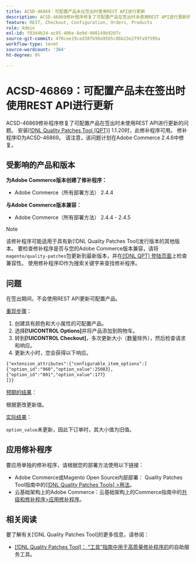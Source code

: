 ```yaml
---
title: ACSD-46869：可配置产品未在签出时使用REST API进行更新
description: ACSD-46869修补程序修复了可配置产品在签出时未使用REST API进行更新的问题。 安装[Quality Patches Tool (QPT)](https://experienceleague.adobe.com/en/docs/commerce-knowledge-base/kb/announcements/commerce-announcements/magento-quality-patches-released-new-tool-to-self-serve-quality-patches) 1.1.20后，即可使用此修补程序。 修补程序ID为ACSD-46869。 请注意，该问题计划在Adobe Commerce 2.4.6中修复。
feature: REST, Checkout, Configuration, Orders, Products
role: Admin
exl-id: f03d4b24-ac95-406e-8e9d-908149b9207c
source-git-commit: 470cee19ced38fb90a9565c8bb23e2f9fa97595a
workflow-type: tm+mt
source-wordcount: '364'
ht-degree: 0%

---
```


# ACSD-46869：可配置产品未在签出时使用REST API进行更新

ACSD-46869修补程序修复了可配置产品在签出时未使用REST API进行更新的问题。 安装[[!DNL Quality Patches Tool (QPT)]](https://experienceleague.adobe.com/en/docs/commerce-knowledge-base/kb/announcements/commerce-announcements/magento-quality-patches-released-new-tool-to-self-serve-quality-patches) 1.1.20时，此修补程序可用。 修补程序ID为ACSD-46869。 请注意，该问题计划在Adobe Commerce 2.4.6中修复。

## 受影响的产品和版本

**为Adobe Commerce版本创建了修补程序：**

* Adobe Commerce（所有部署方法） 2.4.4

**与Adobe Commerce版本兼容：**

* Adobe Commerce（所有部署方法） 2.4.4 - 2.4.5

>[!NOTE]
>
>该修补程序可能适用于具有新[!DNL Quality Patches Tool]发行版本的其他版本。 要检查修补程序是否与您的Adobe Commerce版本兼容，请将`magento/quality-patches`包更新到最新版本，并在[[!DNL QPT] 登陆页面](https://experienceleague.adobe.com/tools/commerce-quality-patches/index.html)上检查兼容性。 使用修补程序ID作为搜索关键字来查找修补程序。

## 问题

在签出期间，不会使用REST API更新可配置产品。

<u>重现步骤</u>：

1. 创建具有颜色和大小属性的可配置产品。
1. 选择&#x200B;**[!UICONTROL Options]**&#x200B;并将产品添加到购物车。
1. 转到&#x200B;**[!UICONTROL Checkout]**，多次更新大小（数量除外），然后检查请求和响应。
1. 更新大小时，您会获得以下响应。

```REST API
{"extension_attributes":{"configurable_item_options":[
{"option_id":"960","option_value":25083},
{"option_id":"801","option_value":177}
]}}
```

<u>预期的结果</u>：

根据更改更新值。

<u>实际结果</u>：

`option_value`未更新，因此下订单时，其大小值为旧值。

## 应用修补程序

要应用单独的修补程序，请根据您的部署方法使用以下链接：

* Adobe Commerce或Magento Open Source内部部署： Quality Patches Tool指南中的[[!DNL Quality Patches Tools] >用法](/help/tools/quality-patches-tool/usage.md)。
* 云基础架构上的Adobe Commerce：云基础架构上的Commerce指南中的[升级和修补程序>应用修补程序](https://experienceleague.adobe.com/docs/commerce-cloud-service/user-guide/develop/upgrade/apply-patches.html)。

## 相关阅读

要了解有关[!DNL Quality Patches Tool]的更多信息，请参阅：

* [[!DNL Quality Patches Tool]： “工具”指南中用于高质量修补程序的](/help/tools/quality-patches-tool/quality-patches-tool-to-self-serve-quality-patches.md)的自助服务工具。
